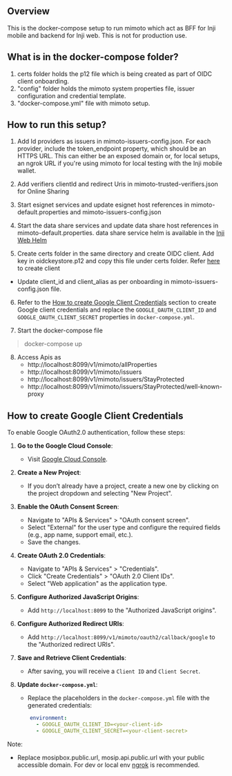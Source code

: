## Overview

This is the docker-compose setup to run mimoto which act as BFF for Inji mobile and backend for Inji web. This is not for production use.

## What is in the docker-compose folder?

1. certs folder holds the p12 file which is being created as part of OIDC client onboarding.
2. "config" folder holds the mimoto system properties file, issuer configuration and credential template.
3. "docker-compose.yml" file with mimoto setup.


## How to run this setup?

1. Add Id providers as issuers in mimoto-issuers-config.json. For each provider, include the token_endpoint property, which should be an HTTPS URL. This can either be an exposed domain or, for local setups, an ngrok URL if you're using mimoto for local testing with the Inji mobile wallet.

2. Add verifiers clientId and redirect Uris in mimoto-trusted-verifiers.json for Online Sharing

3. Start esignet services and update esignet host references in mimoto-default.properties and mimoto-issuers-config.json

4. Start the data share services and update data share host references in mimoto-default.properties. data share service helm is available in the [Inji Web Helm](https://github.com/mosip/inji-web/tree/release-0.10.x/helm/inji-web)

5. Create certs folder in the same directory and create OIDC client. Add key in oidckeystore.p12 and copy this file under certs folder.
Refer [here](https://docs.mosip.io/inji/inji-mobile-wallet/customization-overview/credential_providers) to create client
* Update client_id and client_alias as per onboarding in mimoto-issuers-config.json file.

6. Refer to the [How to create Google Client Credentials](#how-to-create-google-client-credentials) section to create 
    Google client credentials and replace the `GOOGLE_OAUTH_CLIENT_ID` and `GOOGLE_OAUTH_CLIENT_SECRET` properties in `docker-compose.yml`.

7. Start the docker-compose file

> docker-compose up

8. Access Apis as
   * http://localhost:8099/v1/mimoto/allProperties
   * http://localhost:8099/v1/mimoto/issuers
   * http://localhost:8099/v1/mimoto/issuers/StayProtected
   * http://localhost:8099/v1/mimoto/issuers/StayProtected/well-known-proxy

## How to create Google Client Credentials

To enable Google OAuth2.0 authentication, follow these steps:

1. **Go to the Google Cloud Console**:
   - Visit [Google Cloud Console](https://console.cloud.google.com/).

2. **Create a New Project**:
   - If you don’t already have a project, create a new one by clicking on the project dropdown and selecting "New Project".

3. **Enable the OAuth Consent Screen**:
   - Navigate to "APIs & Services" > "OAuth consent screen".
   - Select "External" for the user type and configure the required fields (e.g., app name, support email, etc.).
   - Save the changes.
4. **Create OAuth 2.0 Credentials**:
   - Navigate to "APIs & Services" > "Credentials".
   - Click "Create Credentials" > "OAuth 2.0 Client IDs".
   - Select "Web application" as the application type.

5. **Configure Authorized JavaScript Origins**:
   - Add `http://localhost:8099` to the "Authorized JavaScript origins".

6. **Configure Authorized Redirect URIs**:
   - Add `http://localhost:8099/v1/mimoto/oauth2/callback/google` to the "Authorized redirect URIs".

7. **Save and Retrieve Client Credentials**:
   - After saving, you will receive a `Client ID` and `Client Secret`.

8. **Update `docker-compose.yml`**:
   - Replace the placeholders in the `docker-compose.yml` file with the generated credentials:

   ```yaml
       environment:
         - GOOGLE_OAUTH_CLIENT_ID=<your-client-id>
         - GOOGLE_OAUTH_CLIENT_SECRET=<your-client-secret>

Note:
- Replace mosipbox.public.url, mosip.api.public.url with your public accessible domain. For dev or local env [ngrok](https://ngrok.com/docs/getting-started/) is recommended.
